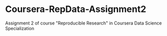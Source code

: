 # Coursera-RepData-Assignment2
Assignment 2 of course "Reproducible Research" in Coursera Data Science Specialization

